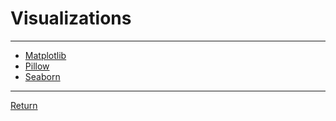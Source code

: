 # Visualizations

---

- [Matplotlib](https://matplotlib.org/stable/index.html)
- [Pillow](https://pillow.readthedocs.io/en/stable/)
- [Seaborn](https://seaborn.pydata.org/tutorial.html)

---

[Return](./../readme.md)
